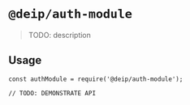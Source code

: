 # `@deip/auth-module`

> TODO: description

## Usage

```
const authModule = require('@deip/auth-module');

// TODO: DEMONSTRATE API
```

